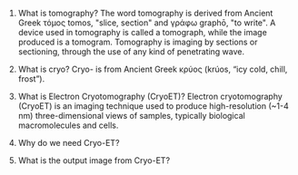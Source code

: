 1. What is tomography?
   The word tomography is derived from Ancient Greek τόμος tomos, "slice, section" and γράφω graphō, "to write". A device used in tomography is called a tomograph, while the image produced is a tomogram. Tomography is imaging by sections or sectioning, through the use of any kind of penetrating wave.

2. What is cryo?
Cryo- is from Ancient Greek κρύος (krúos, “icy cold, chill, frost”).

3. What is Electron Cryotomography (CryoET)?
Electron cryotomography (CryoET) is an imaging technique used to produce high-resolution (~1-4 nm) three-dimensional views of samples, typically biological macromolecules and cells.

4. Why do we need Cryo-ET?

5. What is the output image from Cryo-ET?

